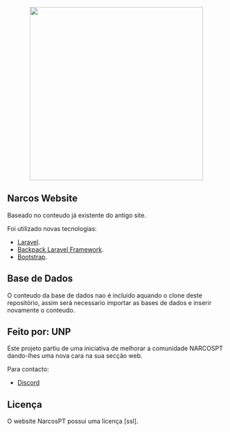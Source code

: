 <p align="center"><a href="https://laravel.com" target="_blank"><img src="https://www.narcos.pt/assets/imagens/logo.png" width="400"></a></p>


## Narcos Website

Baseado no conteudo já existente do antigo site.

Foi utilizado novas tecnologias:

- [Laravel](https://laravel.com).
- [Backpack Laravel Framework](https://backpackforlaravel.com/).
- [Bootstrap](https://getbootstrap.com/).



## Base de Dados

O conteudo da base de dados nao é incluido aquando o clone deste repositório, assim será necessario importar as bases de dados e inserir novamente o conteudo.

## Feito por: UNP

Este projeto partiu de uma iniciativa de melhorar a comunidade NARCOSPT dando-lhes uma nova cara na sua secção web.

Para contacto:
-   [Discord](Unp#4140)

## Licença

O website NarcosPT possui uma licença [ssl].
